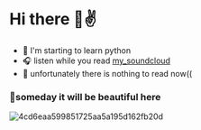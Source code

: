 # Hi there 👋✌️

- 🐍 I'm starting to learn python
- 🎧 listen while you read [my_soundcloud](https://soundcloud.com/user-650689101/likes)
- 📖 unfortunately there is nothing to read now((
### 🌊someday it will be beautiful here

![4cd6eaa599851725aa5a195d162fb20d](https://user-images.githubusercontent.com/101815873/165318356-10e4e991-298c-472b-a78d-931728541b3f.gif)

